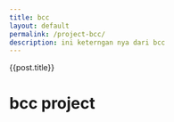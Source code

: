 ```yaml
---
title: bcc
layout: default
permalink: /project-bcc/
description: ini keterngan nya dari bcc
---
```


{{post.title}}
# bcc project